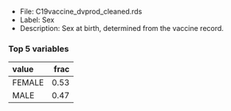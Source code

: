 

* File: C19vaccine_dvprod_cleaned.rds
* Label: Sex
* Description: Sex at birth, determined from the vaccine record.

### Top 5 variables
| value   |   frac |
|:--------|-------:|
| FEMALE  |   0.53 |
| MALE    |   0.47 |
        